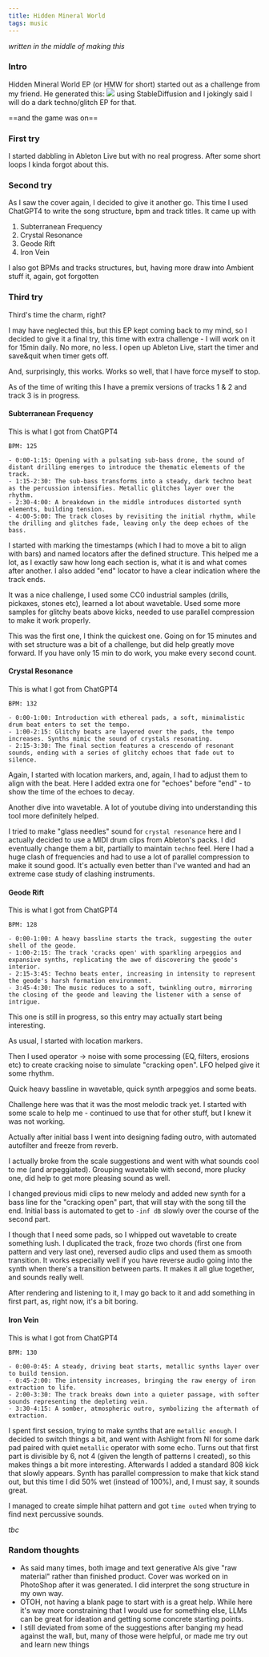 ```yaml
---
title: Hidden Mineral World
tags: music
---
```


_written in the middle of making this_

### Intro

Hidden Mineral World EP (or HMW for short) started out as a challenge from my friend. He generated this:
<img src="/assets/hmw.png"/>
using StableDiffusion and  I jokingly said I will do a dark techno/glitch EP for that.

==and the game was on==

### First try

I started dabbling in Ableton Live but with no real progress. After some short loops I kinda forgot about this.

### Second try

As I saw the cover again, I decided to give it another go. This time I used ChatGPT4 to write the song structure, bpm and track titles. It came up with
1. Subterranean Frequency
2. Crystal Resonance
3. Geode Rift
4. Iron Vein

I also got BPMs and tracks structures, but, having more draw into Ambient stuff it, again, got forgotten

### Third try

Third's time the charm, right?

I may have neglected this, but this EP kept coming back to my mind, so I decided to give it a final try, this time with extra challenge - I will work on it for 15min daily. No more, no less. I open up Ableton Live, start the timer and save&quit when timer gets off.

And, surprisingly, this works. Works so well, that I have force myself to stop.

As of the time of writing this I have a premix versions of tracks 1 & 2 and track 3 is in progress.

#### Subterranean Frequency

This is what I got from ChatGPT4

```
BPM: 125

- 0:00-1:15: Opening with a pulsating sub-bass drone, the sound of distant drilling emerges to introduce the thematic elements of the track.
- 1:15-2:30: The sub-bass transforms into a steady, dark techno beat as the percussion intensifies. Metallic glitches layer over the rhythm.
- 2:30-4:00: A breakdown in the middle introduces distorted synth elements, building tension.
- 4:00-5:00: The track closes by revisiting the initial rhythm, while the drilling and glitches fade, leaving only the deep echoes of the bass.
```

I started with marking the timestamps (which I had to move a bit to align with bars) and named locators after the defined structure. This helped me a lot, as I exactly saw how long each section is, what it is and what comes after another. I also added "end" locator to have a clear indication where the track ends.

It was a nice challenge, I used some CC0 industrial samples (drills, pickaxes, stones etc), learned a lot about wavetable. Used some more samples for glitchy beats above kicks, needed to use parallel compression to make it work properly.

This was the first one, I think the quickest one.
Going on for 15 minutes and with set structure was a bit of a challenge, but did help greatly move forward. If you have only 15 min to do work, you make every second count.


#### Crystal Resonance

This is what I got from ChatGPT4

```
BPM: 132

- 0:00-1:00: Introduction with ethereal pads, a soft, minimalistic drum beat enters to set the tempo.
- 1:00-2:15: Glitchy beats are layered over the pads, the tempo increases. Synths mimic the sound of crystals resonating.
- 2:15-3:30: The final section features a crescendo of resonant sounds, ending with a series of glitchy echoes that fade out to silence.
```

Again, I started with location markers, and, again, I had to adjust them to align with the beat. Here I added extra one for "echoes" before "end" - to show the time of the echoes to decay.

Another dive into wavetable. A lot of youtube diving into understanding this tool more definitely helped. 

I tried to make "glass needles" sound for `crystal resonance` here and I actually decided to use a MIDI drum clips from Ableton's packs. I did eventually change them a bit, partially to maintain `techno` feel.
Here I had a huge clash of frequencies and had to use a lot of parallel compression to make it sound good. It's actually even better than I've wanted and had an extreme case study of clashing instruments.


#### Geode Rift

This is what I got from ChatGPT4
```
BPM: 128

- 0:00-1:00: A heavy bassline starts the track, suggesting the outer shell of the geode.
- 1:00-2:15: The track 'cracks open' with sparkling arpeggios and expansive synths, replicating the awe of discovering the geode's interior.
- 2:15-3:45: Techno beats enter, increasing in intensity to represent the geode's harsh formation environment.
- 3:45-4:30: The music reduces to a soft, twinkling outro, mirroring the closing of the geode and leaving the listener with a sense of intrigue.
```

This one is still in progress, so this entry may actually start being interesting.

As usual, I started with location markers. 

Then I used operator -> noise with some processing (EQ, filters, erosions etc) to create cracking noise to simulate "cracking open". LFO helped give it some rhythm.

Quick heavy bassline in wavetable, quick synth arpeggios and some beats.

Challenge here was that it was the most melodic track yet. I started with some scale to help me - continued to use that for other stuff, but I knew it was not working.

Actually after initial bass I went into designing fading outro, with automated autofilter and freeze from reverb.

I actually broke from the scale suggestions and went with what sounds cool to me (and arpeggiated). Grouping wavetable with second, more plucky one, did help to get more pleasing sound as well.

I changed previous midi clips to new melody and added new synth for a bass line for the "cracking open" part, that will stay with the song till the end.
Initial bass is automated to get to `-inf dB` slowly over the course of the second part.

I though that I need some pads, so I whipped out wavetable to create something lush. I duplicated the track, froze two chords (first one from pattern and very last one), reversed audio clips and used them as smooth transition. It works especially well if you have reverse audio going into the synth when there's a transition between parts. It makes it all glue together, and sounds really well.

After rendering and listening to it, I may go back to it and add something in first part, as, right now, it's a bit boring.

#### Iron Vein

This is what I got from ChatGPT4
```
BPM: 130

- 0:00-0:45: A steady, driving beat starts, metallic synths layer over to build tension.
- 0:45-2:00: The intensity increases, bringing the raw energy of iron extraction to life.
- 2:00-3:30: The track breaks down into a quieter passage, with softer sounds representing the depleting vein.
- 3:30-4:15: A somber, atmospheric outro, symbolizing the aftermath of extraction.
```

I spent first session, trying to make synths that are `metallic enough`. I decided to switch things a bit, and went with Ashlight from NI for some dark pad paired with quiet `metallic` operator with some echo.
Turns out that first part is divisible by 6, not 4 (given the length of patterns I created), so this makes things a bit more interesting.
Afterwards I added a standard 808 kick that slowly appears. Synth has parallel compression to make that kick stand out, but this time I did 50% wet (instead of 100%), and, I must say, it sounds great.

I managed to create simple hihat pattern and got `time outed` when trying to find next percussive sounds.

_tbc_



### Random thoughts 

- As said many times, both image and text generative AIs give "raw material" rather than finished product. Cover was worked on in PhotoShop after it was generated. I did interpret the song structure in my own way.
- OTOH, not having a blank page to start with is a great help. While here it's way more constraining that I would use for something else, LLMs can be great for ideation and getting some concrete starting points.
- I still deviated from some of the suggestions after banging my head against the wall, but, many of those were helpful, or made me try out and learn new things
